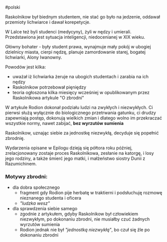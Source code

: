 #polski 

Raskolnikow był biednym studentem, nie stać go było na jedzenie, oddawał przemioty lichwiarce i dawał korepetycje.

W Lalce też byli studenci (medycyny), żyli w nędzy i umierali.
Przedstawiona jest sytuacja inteligencji, niedocenianej w XIX wieku.

Główny bohater - były student prawa, wynajmuje mały pokój w ubogiej dzielnicy miasta, cierpi nędzę, planuje zamordowanie starej, bogatej lichwiarki, Alony Iwanowny.

Powodów jest kilka:
- uważał iż lichwiarka żeruje na ubogich studentach i zarabia na ich nędzy
- Raskolnikow potrzebował pięniędzy
- teoria ogłoszona kilka miesięcy wcześniej w opublikowanym przez Raskolnikowa artykule "O zbrodni"

W artykule Rodion dokonał podziału ludzi na zwykłych i niezwykłych. Ci pierwsi służą wyłącznie do biologicznego przetrwania gatunku, ci drudzy zapewniają postęp, dokonują wielkich zmian i dlatego wolno im przekraczać wszystkie normy, nawet zabijać, **bez wyrzutów sumienia**

Raskolnikow, uznając siebie za jednostkę niezwykłą, decyduje się popełnić zbrodnię.

Wydarzenia opisane w Epilogu dzieją się półtora roku później, zrelacjonowany zostaje proces Raskolnikowa, zesłanie na katorgę, i losy jego rodziny, a także śmierć jego matki, i małżeństwo siostry Dunii z Razumichinem.

### Motywy zbrodni:
- dla dobra społecznego
	- fragment gdy Rodion pije herbatę w traktierni i podsłuchuję rozmowę nieznanego studenta i oficera
	- *"ludzka wesz"*
- dla sprawdzenia siebie samego
	- zgodnie z artykułem, gdyby Raskolnikow był człowiekiem niezwykłym, po dokonaniu zbrodni, nie musiałby czuć żadnych wyrzutów sumienia
	- Rodion jednak nie był *"jednostką niezwykłą"*, bo czuł się źle po dokonaniu zbrodni